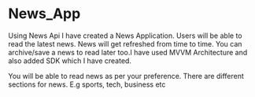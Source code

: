 # News_App

Using News Api I have created a News Application. Users will be able to read the latest news. News will get refreshed from time to time. You can archive/save a news to read later too.I have used MVVM Architecture and also added SDK which I have created. 

 You will be able to read news as per your preference. There are different sections for news. E.g sports, tech, business etc
